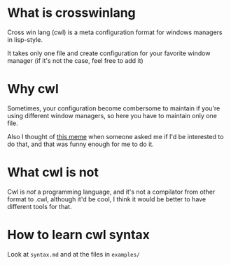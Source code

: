 # What is crosswinlang

Cross win lang (cwl) is a meta configuration format for windows managers in lisp-style.

It takes only one file and create configuration for your favorite window manager (if it's not the case, feel free to add it)

# Why cwl

Sometimes, your configuration become combersome to maintain if you're using different window managers, so here you have to maintain only one file.

Also I thought of [this meme](https://xkcd.com/927/) when someone asked me if I'd be interested to do that, and that was funny enough for me to do it.

# What cwl is not

Cwl is *not* a programming language, and it's not a compilator from other format to .cwl, although it'd be cool, I think it would be better to have different tools for that.

# How to learn cwl syntax

Look at `syntax.md` and at the files in `examples/`
